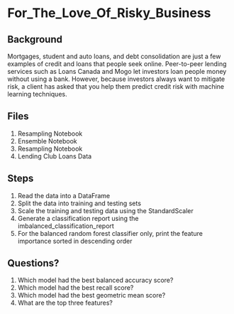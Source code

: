 # For_The_Love_Of_Risky_Business

## Background
Mortgages, student and auto loans, and debt consolidation are just a few examples of credit and loans that people seek online. Peer-to-peer lending services such as Loans Canada and Mogo let investors loan people money without using a bank. However, because investors always want to mitigate risk, a client has asked that you help them predict credit risk with machine learning techniques.

## Files
1) Resampling Notebook
2) Ensemble Notebook
3) Resampling Notebook
4) Lending Club Loans Data

## Steps
1) Read the data into a DataFrame
2) Split the data into training and testing sets
3) Scale the training and testing data using the StandardScaler
4) Generate a classification report using the imbalanced_classification_report
5) For the balanced random forest classifier only, print the feature importance sorted in descending order


## Questions?
1) Which model had the best balanced accuracy score?
2) Which model had the best recall score?
3) Which model had the best geometric mean score?
4) What are the top three features?




